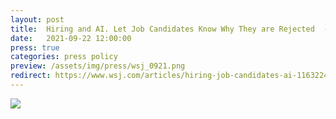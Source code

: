 ```yaml
---
layout: post
title:  Hiring and AI. Let Job Candidates Know Why They are Rejected  - Wall Street Journal
date:   2021-09-22 12:00:00
press: true
categories: press policy 
preview: /assets/img/press/wsj_0921.png
redirect: https://www.wsj.com/articles/hiring-job-candidates-ai-11632244313
---
```


<div class="container">
  <div class="row mt-3">
    <div class="col-sm mt-3 mt-md-0">
    <a href="{{ page.redirect }}" target="_blank">
      <img class="img-fluid rounded z-depth-1" src="{{ page.preview }}">
    </a>
    </div>
  </div>
</div>



